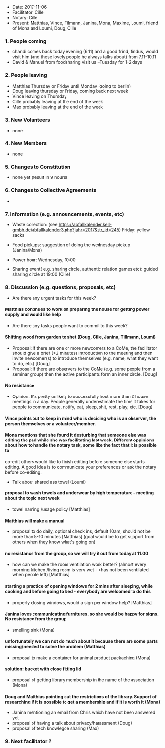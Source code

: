 - Date: 2017-11-06
- Facilitator: Cille
- Notary: Cille
- Present: Matthias, Vince, Tilmann, Janina, Mona, Maxime, Loumi, friend of Mona and Loumi, Doug, Cille 

### 1. People coming
- chandi comes back today evening (6.11) and a good frind, findus, would visit him (and these lovely people he always talks about) from 7.11-10.11
- David & Manuel from foodsharing visit us ~Tuesday for 1-2 days


### 2. People leaving
- Matthias Thursday or Friday until Monday  (going to berlin)
- Doug leaving thursday or Friday, coming back next week
- Vince leaving on Thursday
- Cille probably leaving at the end of the week
- Max probably leaving at the end of the week

### 3. New Volunteers
- none

### 4. New Members
- none

### 5. Changes to Constitution
- none yet (result in 9 hours)

### 6. Changes to Collective Agreements
- 

### 7. Information (e.g. announcements, events, etc)
- Waste collection: (see https://abfallkalender.kell-gmbh.de/abfallkalender3.php?jahr=2017&str_id=245)
Friday: yellow sacks

- Food pickups: suggestion of doing the wednesday pickup (Janina/Mona) 
- Power hour: Wednesday, 10:00
- Sharing event( e.g. sharing circle, authentic relation games etc): guided sharing circle at 19:00 (Cille)

### 8. Discussion (e.g. questions, proposals, etc)
- Are there any urgent tasks for this week? 
#### Matthias continues to work on preparing the house for getting power supply and would like help
- Are there any tasks people want to commit to this week? 
#### Shifting wood from garden to shet (Doug, Cille, Janina, Tillmann, Loumi)
- Proposal: If there are one or more newcomers to a CoMe, the facilitator should give a brief (<2 minutes) introduction to the meeting and then invite newcomer(s) to introduce themselves (e.g. name, what they want to do, etc.) [Doug]
- Proposal: If there are observers to the CoMe (e.g. some people from a seminar group) then the active participants form an inner circle. [Doug]
#### No resistance
- Opinion: It's pretty unlikely to successfully host more than 2 house meetings in a day. People generally underestimate the time it takes for people to communicate, notify, eat, sleep, shit, rest, play, etc. [Doug] 
#### Vince points out to keep in mind who is deciding who is an observer, the person themselves or a volunteer/member.
#### Mona mentions that she found it desturbing that someone else was editing the pad while she was facilitating last week. Different oppinions about how to handle the notary task, some like the fact that it is possible to 
co-edit others would like to finish editing before someone else starts editing. A good idea is to communicate your preferences or ask the notary before co-editing.  
- Talk about shared ass towel (Loumi) 
#### proposal to wash towels and underwear by high temperature - meeting about the topic next week
- towel naming /usage policy [Matthias]
#### Matthias will make a manual
- proposal to do daily, optional check ins, default 10am, should not be more than 5-10 minutes [Matthias] (goal would be to get support from others when they know what's going on)
#### no resistance from the group, so we will try it out from today at 11.00
- how can we make the room ventilation work better? (almost every morning kitchen /living room is very wet - >has not been ventilated when people left) [Matthias]
#### starting a practice of opening windows for 2 mins after sleeping, while cooking and before going to bed - everybody are welcomed to do this
- properly closing windows, would a sign per window help? [Matthias] 
#### Janina loves communicating furnitures, so she would be happy for signs. No resistance from the group
- smelling sink (Mona)
#### unfortunately we can not do much about it because there are some parts missing/needed to solve the problem (Matthias)
- proposal to make a container for animal product packaching (Mona)
#### solution: bucket with close fitting lid
- proposal of getting library membership in the name of the association (Mona)
#### Doug and Matthias pointing out the restrictions of the library. Support of researching if it is possible to get a membership and if it is worth it (Mona)
- Janina mentioning an email from Chris which have not been answered yet
- proposal of having a talk about privacy/harassment (Doug)
- proposal of tech knowlegde sharing (Max) 

### 9. Next facilitator ?
